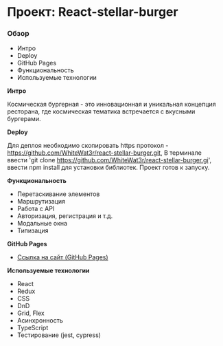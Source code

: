 # Проект: React-stellar-burger

### Обзор
* Интро
* Deploy
* GitHub Pages
* Функциональность
* Используемые технологии

**Интро**

Космическая бургерная - это инновационная и уникальная концепция ресторана, где космическая тематика встречается с вкусными бургерами. 


**Deploy**

Для деплоя необходимо скопировать https протокол - https://github.com/WhiteWat3r/react-stellar-burger.git, В терминале ввести 'git clone https://github.com/WhiteWat3r/react-stellar-burger.gi', ввести npm install для установки библиотек. Проект готов к запуску. 

**Функциональность**
+ Перетаскивание элементов
+ Маршрутизация
+ Работа с API
+ Авторизация, регистрация и т.д.
+ Модальные окна
+ Типизация




**GitHub Pages**

* [Ссылка на сайт (GitHub Pages)](https://whitewat3r.github.io/react-stellar-burger/)

**Используемые технологии**

+ React
+ Redux
+ CSS
+ DnD
+ Grid, Flex
+ Асинхронность
+ TypeScript
+ Тестирование (jest, cypress)

